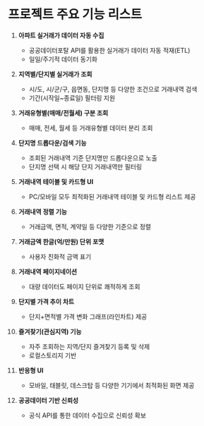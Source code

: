 # 프로젝트 주요 기능 리스트

1. **아파트 실거래가 데이터 자동 수집**
   - 공공데이터포탈 API를 활용한 실거래가 데이터 자동 적재(ETL)
   - 일일/주기적 데이터 동기화

2. **지역별/단지별 실거래가 조회**
   - 시/도, 시/군/구, 읍면동, 단지명 등 다양한 조건으로 거래내역 검색
   - 기간(시작일~종료일) 필터링 지원

3. **거래유형별(매매/전월세) 구분 조회**
   - 매매, 전세, 월세 등 거래유형별 데이터 분리 조회

4. **단지명 드롭다운/검색 기능**
   - 조회된 거래내역 기준 단지명만 드롭다운으로 노출
   - 단지명 선택 시 해당 단지 거래내역만 필터링

5. **거래내역 테이블 및 카드형 UI**
   - PC/모바일 모두 최적화된 거래내역 테이블 및 카드형 리스트 제공

6. **거래내역 정렬 기능**
   - 거래금액, 면적, 계약일 등 다양한 기준으로 정렬

7. **거래금액 한글(억/만원) 단위 포맷**
   - 사용자 친화적 금액 표기

8. **거래내역 페이지네이션**
   - 대량 데이터도 페이지 단위로 쾌적하게 조회

9. **단지별 가격 추이 차트**
   - 단지+면적별 가격 변화 그래프(라인차트) 제공

10. **즐겨찾기(관심지역) 기능**
    - 자주 조회하는 지역/단지 즐겨찾기 등록 및 삭제
    - 로컬스토리지 기반

11. **반응형 UI**
    - 모바일, 태블릿, 데스크탑 등 다양한 기기에서 최적화된 화면 제공

12. **공공데이터 기반 신뢰성**
    - 공식 API를 통한 데이터 수집으로 신뢰성 확보 